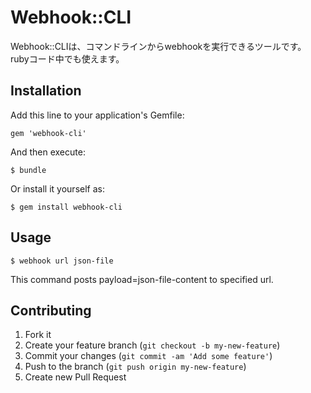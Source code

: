 # Webhook::CLI

Webhook::CLIは、コマンドラインからwebhookを実行できるツールです。
rubyコード中でも使えます。

## Installation

Add this line to your application's Gemfile:

    gem 'webhook-cli'

And then execute:

    $ bundle

Or install it yourself as:

    $ gem install webhook-cli

## Usage

~~~
$ webhook url json-file
~~~

This command posts payload=json-file-content to specified url.

## Contributing

1. Fork it
2. Create your feature branch (`git checkout -b my-new-feature`)
3. Commit your changes (`git commit -am 'Add some feature'`)
4. Push to the branch (`git push origin my-new-feature`)
5. Create new Pull Request
